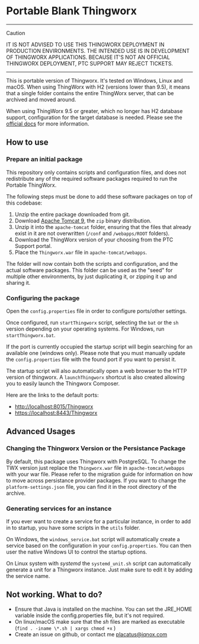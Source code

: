 # Portable Blank Thingworx

---

> [!CAUTION]
> IT IS NOT ADVISED TO USE THIS THINGWORX DEPLOYMENT IN PRODUCTION ENVIRONMENTS.
> THE INTENDED USE IS IN DEVELOPMENT OF THINGWORX APPLICATIONS. BECAUSE IT'S NOT AN OFFICIAL THINGWORX DEPLOYMENT, PTC SUPPORT MAY REJECT TICKETS.

---

This is portable version of Thingworx. It's tested on Windows, Linux and macOS.
When using ThingWorx with H2 (versions lower than 9.5), it means that a single folder contains the entire ThingWorx server, that can be archived and moved around.

When using ThingWorx 9.5 or greater, which no longer has H2 database support, configuration for the target database is needed. Please see the [official docs](https://support.ptc.com/help/thingworx/platform/r9.5/en/#page/ThingWorx/Help/Installation/Installation/database_installation_and_configuration_windows.html#) for more information.

## How to use

### Prepare an initial package

This repository only contains scripts and configuration files, and does not redistribute any of the required software packages required to run the Portable ThingWorx.

The following steps must be done to add these software packages on top of this codebase:

1. Unzip the entire package downloaded from git.
2. Download [Apache Tomcat 9](https://tomcat.apache.org/download-90.cgi), the `zip` binary distribution.
3. Unzip it into the `apache-tomcat` folder, ensuring that the files that already exist in it are not overwritten (`/conf` and `/webapps/ROOT` folders).
4. Download the ThingWorx version of your choosing from the PTC Support portal.
5. Place the `Thingworx.war` file in `apache-tomcat/webapps`.

The folder will now contain both the scripts and configuration, and the actual software packages. This folder can be used as the "seed" for multiple other environments, by just duplicating it, or zipping it up and sharing it.

### Configuring the package

Open the `config.properties` file in order to configure ports/other settings.

Once configured, run `startThingworx` script, selecting the `bat` or the `sh` version depending on your operating systems. For Windows, run `startThingworx.bat`.

If the port is currently occupied the startup script will begin searching for an available one (windows only). Please note that you must manually update the `config.properties` file with the found port if you want to persist it.

The startup script will also automatically open a web browser to the HTTP version of thingworx. A `launchThingworx` shortcut is also created allowing you to easily launch the Thingworx Composer.

Here are the links to the default ports:

- [http://localhost:8015/Thingworx](http://localhost:8015/Thingworx)
- [https://localhost:8443/Thingworx](https://localhost:8443/Thingworx)

## Advanced Usages

### Changing the Thingworx Version or the Persistance Package

By default, this package uses Thingworx with PostgreSQL. To change the TWX version just replace the `Thingworx.war` file in `apache-tomcat/webapps` with your war file. Please refer to the migration guide for information on how to move across persistance provider packages. If you want to change the `platform-settings.json` file, you can find it in the root directory of the archive.

### Generating services for an instance

If you ever want to create a service for a particular instance, in order to add in to startup, you have some scripts in the `utils` folder.

On Windows, the `windows_service.bat` script will automatically create a service based on the configuration in your `config.properties`. You can then user the native Windows UI to control the startup options.

On Linux system with _systemd_ the `systemd_unit.sh` script can automatically generate a unit for a Thingworx instance. Just make sure to edit it by adding the service name.

## **Not working. What to do?**

- Ensure that Java is installed on the machine. You can set the JRE_HOME variable inside the config.properties file, but it's not required.
- On linux/macOS make sure that the _sh_ files are marked as executable (`find . -iname \*.sh | xargs chmod +x` )
- Create an issue on github, or contact me [placatus@iqnox.com](mailto:placatus@iqnox.com)
